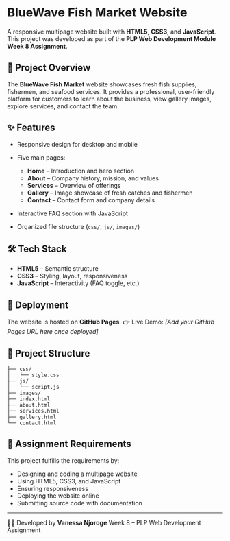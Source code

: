 # BlueWave Fish Market Website

A responsive multipage website built with **HTML5**, **CSS3**, and **JavaScript**.
This project was developed as part of the **PLP Web Development Module Week 8 Assignment**.

## 🌊 Project Overview

The **BlueWave Fish Market** website showcases fresh fish supplies, fishermen, and seafood services. It provides a professional, user-friendly platform for customers to learn about the business, view gallery images, explore services, and contact the team.

## ✨ Features

* Responsive design for desktop and mobile
* Five main pages:

  * **Home** – Introduction and hero section
  * **About** – Company history, mission, and values
  * **Services** – Overview of offerings
  * **Gallery** – Image showcase of fresh catches and fishermen
  * **Contact** – Contact form and company details
* Interactive FAQ section with JavaScript
* Organized file structure (`css/`, `js/`, `images/`)

## 🛠️ Tech Stack

* **HTML5** – Semantic structure
* **CSS3** – Styling, layout, responsiveness
* **JavaScript** – Interactivity (FAQ toggle, etc.)

## 🚀 Deployment

The website is hosted on **GitHub Pages**.
👉 Live Demo: *\[Add your GitHub Pages URL here once deployed]*

## 📂 Project Structure

```
├── css/
│   └── style.css
├── js/
│   └── script.js
├── images/
├── index.html
├── about.html
├── services.html
├── gallery.html
└── contact.html
```

## 📖 Assignment Requirements

This project fulfills the requirements by:

* Designing and coding a multipage website
* Using HTML5, CSS3, and JavaScript
* Ensuring responsiveness
* Deploying the website online
* Submitting source code with documentation

---

👩‍💻 Developed by **Vanessa Njoroge**
Week 8 – PLP Web Development Assignment
